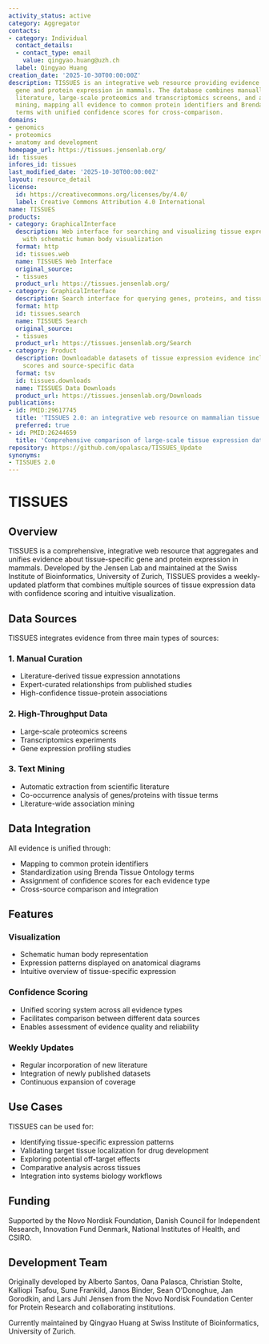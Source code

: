 ```yaml
---
activity_status: active
category: Aggregator
contacts:
- category: Individual
  contact_details:
  - contact_type: email
    value: qingyao.huang@uzh.ch
  label: Qingyao Huang
creation_date: '2025-10-30T00:00:00Z'
description: TISSUES is an integrative web resource providing evidence on tissue-specific
  gene and protein expression in mammals. The database combines manually curated
  literature, large-scale proteomics and transcriptomics screens, and automatic text
  mining, mapping all evidence to common protein identifiers and Brenda Tissue Ontology
  terms with unified confidence scores for cross-comparison.
domains:
- genomics
- proteomics
- anatomy and development
homepage_url: https://tissues.jensenlab.org/
id: tissues
infores_id: tissues
last_modified_date: '2025-10-30T00:00:00Z'
layout: resource_detail
license:
  id: https://creativecommons.org/licenses/by/4.0/
  label: Creative Commons Attribution 4.0 International
name: TISSUES
products:
- category: GraphicalInterface
  description: Web interface for searching and visualizing tissue expression data
    with schematic human body visualization
  format: http
  id: tissues.web
  name: TISSUES Web Interface
  original_source:
  - tissues
  product_url: https://tissues.jensenlab.org/
- category: GraphicalInterface
  description: Search interface for querying genes, proteins, and tissues
  format: http
  id: tissues.search
  name: TISSUES Search
  original_source:
  - tissues
  product_url: https://tissues.jensenlab.org/Search
- category: Product
  description: Downloadable datasets of tissue expression evidence including integrated
    scores and source-specific data
  format: tsv
  id: tissues.downloads
  name: TISSUES Data Downloads
  product_url: https://tissues.jensenlab.org/Downloads
publications:
- id: PMID:29617745
  title: 'TISSUES 2.0: an integrative web resource on mammalian tissue expression.'
  preferred: true
- id: PMID:26244659
  title: 'Comprehensive comparison of large-scale tissue expression datasets.'
repository: https://github.com/opalasca/TISSUES_Update
synonyms:
- TISSUES 2.0
---
```


# TISSUES

## Overview

TISSUES is a comprehensive, integrative web resource that aggregates and unifies evidence about tissue-specific gene and protein expression in mammals. Developed by the Jensen Lab and maintained at the Swiss Institute of Bioinformatics, University of Zurich, TISSUES provides a weekly-updated platform that combines multiple sources of tissue expression data with confidence scoring and intuitive visualization.

## Data Sources

TISSUES integrates evidence from three main types of sources:

### 1. Manual Curation
- Literature-derived tissue expression annotations
- Expert-curated relationships from published studies
- High-confidence tissue-protein associations

### 2. High-Throughput Data
- Large-scale proteomics screens
- Transcriptomics experiments
- Gene expression profiling studies

### 3. Text Mining
- Automatic extraction from scientific literature
- Co-occurrence analysis of genes/proteins with tissue terms
- Literature-wide association mining

## Data Integration

All evidence is unified through:
- Mapping to common protein identifiers
- Standardization using Brenda Tissue Ontology terms
- Assignment of confidence scores for each evidence type
- Cross-source comparison and integration

## Features

### Visualization
- Schematic human body representation
- Expression patterns displayed on anatomical diagrams
- Intuitive overview of tissue-specific expression

### Confidence Scoring
- Unified scoring system across all evidence types
- Facilitates comparison between different data sources
- Enables assessment of evidence quality and reliability

### Weekly Updates
- Regular incorporation of new literature
- Integration of newly published datasets
- Continuous expansion of coverage

## Use Cases

TISSUES can be used for:
- Identifying tissue-specific expression patterns
- Validating target tissue localization for drug development
- Exploring potential off-target effects
- Comparative analysis across tissues
- Integration into systems biology workflows

## Funding

Supported by the Novo Nordisk Foundation, Danish Council for Independent Research, Innovation Fund Denmark, National Institutes of Health, and CSIRO.

## Development Team

Originally developed by Alberto Santos, Oana Palasca, Christian Stolte, Kalliopi Tsafou, Sune Frankild, Janos Binder, Sean O'Donoghue, Jan Gorodkin, and Lars Juhl Jensen from the Novo Nordisk Foundation Center for Protein Research and collaborating institutions.

Currently maintained by Qingyao Huang at Swiss Institute of Bioinformatics, University of Zurich.
